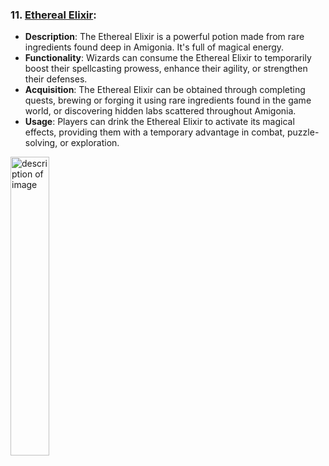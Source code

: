 ### 11. [Ethereal Elixir](https://www.pinterest.co.uk/pin/539798705352232621/):

- **Description**: The Ethereal Elixir is a powerful potion made from rare ingredients found deep in Amigonia. It's full of magical energy.
- **Functionality**: Wizards can consume the Ethereal Elixir to temporarily boost their spellcasting prowess, enhance their agility, or strengthen their defenses. 
- **Acquisition**: The Ethereal Elixir can be obtained through completing quests, brewing or forging it using rare ingredients found in the game world, or discovering hidden labs scattered throughout Amigonia.
- **Usage**: Players can drink the Ethereal Elixir to activate its magical effects, providing them with a temporary advantage in combat, puzzle-solving, or exploration. 

[<img width="35%" alt="description of image" src="https://i.pinimg.com/564x/1c/79/6c/1c796c63811ba290462b12542c568041.jpg">](https://www.pinterest.co.uk/pin/539798705352232621/)
